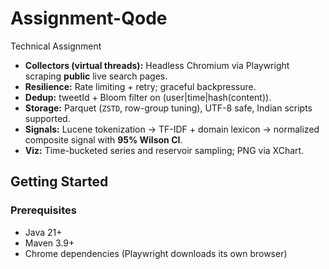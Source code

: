# Assignment-Qode
Technical Assignment

- **Collectors (virtual threads):** Headless Chromium via Playwright scraping **public** live search pages.
- **Resilience:** Rate limiting + retry; graceful backpressure.
- **Dedup:** tweetId + Bloom filter on (user|time|hash(content)).
- **Storage:** Parquet (`ZSTD`, row-group tuning), UTF-8 safe, Indian scripts supported.
- **Signals:** Lucene tokenization → TF-IDF + domain lexicon → normalized composite signal with **95% Wilson CI**.
- **Viz:** Time-bucketed series and reservoir sampling; PNG via XChart.

## Getting Started

### Prerequisites
- Java 21+
- Maven 3.9+
- Chrome dependencies (Playwright downloads its own browser)
